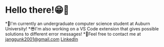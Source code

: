 # Hello there!:grin::wave:
*:school:I'm currently an undergraduate computer science student at Auburn University!
*:sunglasses:I'm also working on a VS Code extension that gives possible solutions to different error messages!
*:key:Feel free to contact me at janggunk2001@gmail.com
[LinkedIn](https://www.linkedin.com/in/joshua-kim-b827441b8/)
